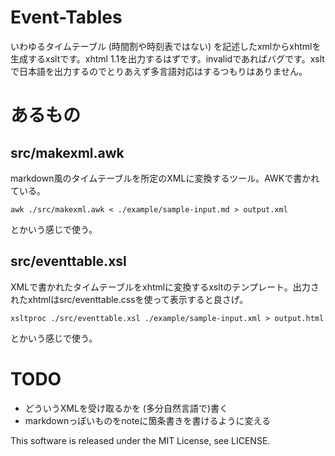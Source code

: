 Event-Tables
============

いわゆるタイムテーブル (時間割や時刻表ではない) を記述したxmlからxhtmlを生成するxsltです。xhtml 1.1を出力するはずです。invalidであればバグです。xsltで日本語を出力するのでとりあえず多言語対応はするつもりはありません。


あるもの
========

src/makexml.awk
---------------

markdown風のタイムテーブルを所定のXMLに変換するツール。AWKで書かれている。

```
awk ./src/makexml.awk < ./example/sample-input.md > output.xml
```

とかいう感じで使う。

src/eventtable.xsl
------------------

XMLで書かれたタイムテーブルをxhtmlに変換するxsltのテンプレート。出力されたxhtmlはsrc/eventtable.cssを使って表示すると良さげ。

```
xsltproc ./src/eventtable.xsl ./example/sample-input.xml > output.html
```

とかいう感じで使う。

TODO
====

* どういうXMLを受け取るかを (多分自然言語で)書く
* markdownっぽいものをnoteに箇条書きを書けるように変える

This software is released under the MIT License, see LICENSE. 
